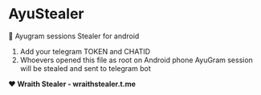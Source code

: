 # AyuStealer

🚀 Ayugram sessions Stealer for android

1. Add your telegram TOKEN and CHATID
2. Whoevers opened this file as root on Android phone AyuGram session will be stealed and sent to telegram bot

**❤️ Wraith Stealer - wraithstealer.t.me**
